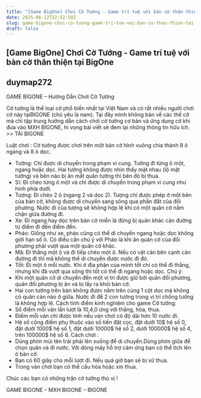 ```yaml
---
title: "[Game BigOne] Chơi Cờ Tướng - Game trí tuệ với bàn cờ thân thiện tại BigOne"
date: 2025-06-12T22:52:50Z
slug: game-bigone-choi-co-tuong-game-tri-tue-voi-ban-co-than-thien-tai-bigone
draft: false
---
```


## [Game BigOne] Chơi Cờ Tướng - Game trí tuệ với bàn cờ thân thiện tại BigOne

## duymap272

GAME BIGONE – Hướng Dẫn Chơi Cờ Tướng
 
Cờ tướng là thể loại cờ phổ biến nhất tại Việt Nam và có rất nhiều người chơi cờ này tạiBIGONE (chủ yếu là nam). Tại đây mình không bàn về các thế cờ mà chỉ tập trung hướng dẫn cách chơi cờ tướng cơ bản và ứng dụng cờ khi đưa vào MXH BIGONE, hi vọng bài viết sẽ đem lại những thông tin hữu ích. >> TẢI BIGONE
 

Luật chơi :
Cờ tướng được chơi trên một bàn cờ hình vuông chia thành 8 ô ngang và 8 ô dọc.
- Tướng: Chỉ được di chuyển trong phạm vi cung. Tướng đi từng ô một, ngang hoặc dọc. Hai tướng không được nhìn thấy mặt nhau (lộ mặt tướng) và bên nào bị ăn mất quân tướng thì bên đó bị thua.
- Sĩ: Đi chéo từng ô một và chỉ được di chuyển trong phạm vi cung như hình phía dưới.
- Tượng: Đi chéo 2 ô (ngang 2 và dọc 2). Tượng chỉ được phép ở một bên của bàn cờ, không được di chuyển sang sông qua phần đất của đối phương. Nước đi của tượng sẽ không hợp lệ khi có một quân cờ nằm chặn giữa đường đi.
- Xe: Đi ngang hay dọc trên bàn cờ miễn là đừng bị quân khác cản đường từ điểm đi đến điểm đến.
- Pháo: Giống như xe, pháo cũng có thể di chuyển ngang hoặc dọc không giới hạn số ô. Có điều cần chú ý với Pháo là khi ăn quân cờ của đối phương phải vượt qua một quân cờ khác.
- Mã: Đi thẳng một ô và đi tiếp chéo một ô. Nếu có vật cản bên cạnh cản đường đi thì mã không thể di chuyển được nước đi đó.
- Tốt: Đi một ô mỗi nước. Khi ở địa phận của mình tốt chỉ có thể đi thẳng, nhưng khi đã vượt qua sông thì tốt có thể đi ngang hoặc dọc.
Chú ý:
- Khi một quân cờ di chuyển đến một vị trí được giữ bởi quân đối phương, quân đối phương bị ăn và bị lấy ra khỏi bàn cờ.
- Hai con tướng trên bàn không được nằm trên cùng 1 cột dọc mà không có quân cản nào ở giữa. Nước đi để 2 con tướng trong vị trí chống tướng là không hợp lệ.
Cách tính điểm kinh nghiệm cho game Cờ tướng:
- Số điểm mỗi ván lần lượt là 10,4,0 ứng với thắng, hòa, thua.
- Điểm mỗi ván chỉ được tính nếu ván chơi có độ dài hơn 10 nước đi.
- Hệ số cộng điểm phụ thuộc vào số tiền đặt cọc, đặt dưới 10$ hệ số 0, đặt dưới 1000$ hệ số 1, đặt dưới 10000$ hệ số 2, dưới 100000$ hệ số 4, trên 100000$ hệ số 6.
Cách chơi :
- Dùng phím mũi tên trái phải lên xuống để di chuyển.Dùng phím giữa để chọn quân và đi nước. Với dòng máy hỗ trợ cảm ứng bạn có thể tích lên ô bàn cờ.
- Bạn có 60 giây cho mỗi lượt đi. Nếu quá giờ bạn sẽ bị xử thua.
- Trong ván chơi bạn có thể cầu hòa hoặc xin thua.
 
Chúc các bạn có những trận cờ tướng thú vị !
 
GAME BIGONE – MXH BIGONE – BIGONE